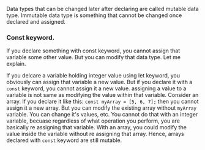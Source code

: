 Data types that can be changed later after declaring are called mutable data type. 
Immutable data type is something that cannot be changed once declared and assigned. 

### Const keyword.
If you declare something with const keyword, you cannot assign that variable some other value. 
But you can modify that data type. Let me explain.

If you delcare a variable holding integer value using let keyword, you obviously can assign that variable a new value. But if you declare it with a `const` keyword, you cannot assign it a new value. 
assigning a value to a variable is not same as modifying the value within that variable. 
Consider an array. If you declare it like this: `const myArray = [5, 6, 7];` then you cannot assign it a new array. But you can modify the existing array without `myArray` variable. You can change it's values, etc. 
You cannot do that with an integer variable, becuase regardless of what operation you perform, you are basically re assigning that variable. With an array, you could modify the value inside the variable without re assigning that array. 
Hence, arrays declared with `const` keyword are still mutable. 